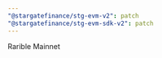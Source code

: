```yaml
---
"@stargatefinance/stg-evm-v2": patch
"@stargatefinance/stg-evm-sdk-v2": patch
---
```


Rarible Mainnet

